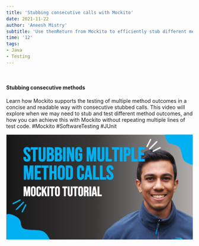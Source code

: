 ```yaml
---
title: 'Stubbing consecutive calls with Mockito'
date: 2021-11-22
author: 'Aneesh Mistry'
subtitle: 'Use thenReturn from Mockito to efficiently stub different method responses with Mockito'
time: '12'
tags:
- Java
- Testing
---
```


<br>
<h4>Stubbing consecutive methods</h4>
<p>

Learn how Mockito supports the testing of multiple method outcomes in a concise and readable way with consecutive stubbed calls. This video will explore when we may need to stub and test different method outcomes, and how you can achieve this with Mockito without repeating multiple lines of test code.
#Mockito #SoftwareTesting #JUnit

[![YouTube video link](../images/079_multiStub.jpg)](https://youtu.be/cRRwgcX3UVs)
</p>
